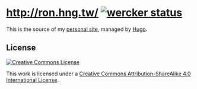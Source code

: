 # http://ron.hng.tw/ [![wercker status][wsimg]][ws]

This is the source of my [personal site], managed by [Hugo].

## License

[![Creative Commons License][ccimg]][cc]

This work is licensed under a
[Creative Commons Attribution-ShareAlike 4.0 International License][cc].

[personal site]: http://ron.hng.tw/
[Hugo]: http://gohugo.io
[cc]: https://creativecommons.org/licenses/by-sa/4.0/
[ccimg]: https://i.creativecommons.org/l/by-sa/4.0/88x31.png
[ws]: https://app.wercker.com/project/bykey/0ced90d1f05d1cf85aaeedaa4acc5711
[wsimg]: https://app.wercker.com/status/0ced90d1f05d1cf85aaeedaa4acc5711/s/master "wercker status"
